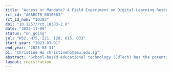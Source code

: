 ```yaml
---
title: "Access or Mandate? A Field Experiment on Digital Learning Resources in Schools across Bangladesh"
rct_id: "AEARCTR-0010383"
rct_id_num: "10383"
doi: "10.1257/rct.10383-2.0"
date: "2022-11-09"
status: "on_going"
jel: "H52, H75, I21, I28, O15, O33"
start_year: "2023-03-01"
end_year: "2025-08-31"
pi: "Christine Ho christineho@smu.edu.sg"
abstract: "School-based educational technology (EdTech) has the potential to enhance student learning. However, there is limited evidence on how low-cost EdTech can promote learning in economically marginalized settings with inadequate internet penetration, growing digital divide, and varying teacher competencies. Collaborating with the Government of Bangladesh (GoB), we conduct an at-scale randomized field experiment to evaluate the impact of mobilizing under-utilized in-school ICT infrastructure to facilitate digital learning through two channels: providing better ``access'' to video-assisted learning (VAL) resources and ``mandating'' EdTech-based lessons. 466 nationwide secondary schools with existing functional digital classrooms  were randomly assigned to three groups: 1) packaged intervention consisting of offline educational videos and teacher training (Access treatment), 2) Access treatment plus GoB mandating weekly EdTech-based lessons in English and Mathematics (Mandate treatment), and status-quo (control). We aim to examine the effectiveness of providing access to VAL resources and mandating EdTech-based lessons on digital class utilization and student learning."
layout: registration
---
```


